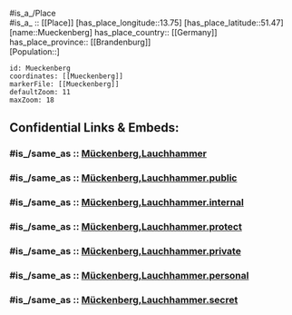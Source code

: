 ﻿---
confidential: public
isDeleted: false
location:
- 51.47
- 13.75
mapmarker: city
mapzoom:
- 7
- 12
SpocWebEntityId: 32648
tags:
- geo/City
type: City
---

#is_a_/Place  
#is_a_ :: [[Place]] 
[has_place_longitude::13.75] 
[has_place_latitude::51.47] 
[name::Mueckenberg] 
has_place_country:: [[Germany]]  
has_place_province:: [[Brandenburg]]  
[Population::] 



```leaflet
id: Mueckenberg
coordinates: [[Mueckenberg]] 
markerFile: [[Mueckenberg]] 
defaultZoom: 11 
maxZoom: 18
```


## Confidential Links & Embeds: 

### #is_/same_as :: [Mückenberg,Lauchhammer](/_Standards/Earth/Continent/Europe/Europe~Central/Germany/Germany~East/Brandenburg/counties~Brandenburg/Oberspreewald-Lausitz/cities~Oberspreewald/Lauchhammer/Mückenberg,Lauchhammer.md) 

### #is_/same_as :: [Mückenberg,Lauchhammer.public](/_public/Earth/Continent/Europe/Europe~Central/Germany/Germany~East/Brandenburg/counties~Brandenburg/Oberspreewald-Lausitz/cities~Oberspreewald/Lauchhammer/Mückenberg,Lauchhammer.public.md) 

### #is_/same_as :: [Mückenberg,Lauchhammer.internal](/_internal/Earth/Continent/Europe/Europe~Central/Germany/Germany~East/Brandenburg/counties~Brandenburg/Oberspreewald-Lausitz/cities~Oberspreewald/Lauchhammer/Mückenberg,Lauchhammer.internal.md) 

### #is_/same_as :: [Mückenberg,Lauchhammer.protect](/_protect/Earth/Continent/Europe/Europe~Central/Germany/Germany~East/Brandenburg/counties~Brandenburg/Oberspreewald-Lausitz/cities~Oberspreewald/Lauchhammer/Mückenberg,Lauchhammer.protect.md) 

### #is_/same_as :: [Mückenberg,Lauchhammer.private](/_private/Earth/Continent/Europe/Europe~Central/Germany/Germany~East/Brandenburg/counties~Brandenburg/Oberspreewald-Lausitz/cities~Oberspreewald/Lauchhammer/Mückenberg,Lauchhammer.private.md) 

### #is_/same_as :: [Mückenberg,Lauchhammer.personal](/_personal/Earth/Continent/Europe/Europe~Central/Germany/Germany~East/Brandenburg/counties~Brandenburg/Oberspreewald-Lausitz/cities~Oberspreewald/Lauchhammer/Mückenberg,Lauchhammer.personal.md) 

### #is_/same_as :: [Mückenberg,Lauchhammer.secret](/_secret/Earth/Continent/Europe/Europe~Central/Germany/Germany~East/Brandenburg/counties~Brandenburg/Oberspreewald-Lausitz/cities~Oberspreewald/Lauchhammer/Mückenberg,Lauchhammer.secret.md)

